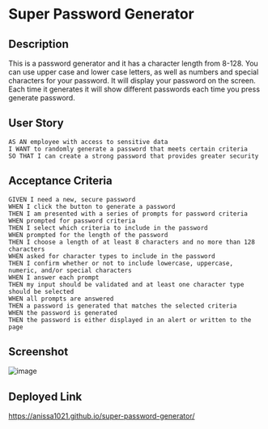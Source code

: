 # Super Password Generator
 
## Description
This is a password generator and it has a character length from 8-128. You can use upper case and lower case letters, as well as numbers and special characters for your password. It will display your password on the screen. Each time it generates it will show different passwords each time you press generate password.

## User Story 
```
AS AN employee with access to sensitive data
I WANT to randomly generate a password that meets certain criteria
SO THAT I can create a strong password that provides greater security
```

## Acceptance Criteria
```
GIVEN I need a new, secure password
WHEN I click the button to generate a password
THEN I am presented with a series of prompts for password criteria
WHEN prompted for password criteria
THEN I select which criteria to include in the password
WHEN prompted for the length of the password
THEN I choose a length of at least 8 characters and no more than 128 characters
WHEN asked for character types to include in the password
THEN I confirm whether or not to include lowercase, uppercase, numeric, and/or special characters
WHEN I answer each prompt
THEN my input should be validated and at least one character type should be selected
WHEN all prompts are answered
THEN a password is generated that matches the selected criteria
WHEN the password is generated
THEN the password is either displayed in an alert or written to the page
```
## Screenshot
![image](https://github.com/Anissa1021/super-password-generator/assets/144497679/d4128cd2-95e2-477b-a091-c8217d37587b)

## Deployed Link
https://anissa1021.github.io/super-password-generator/


